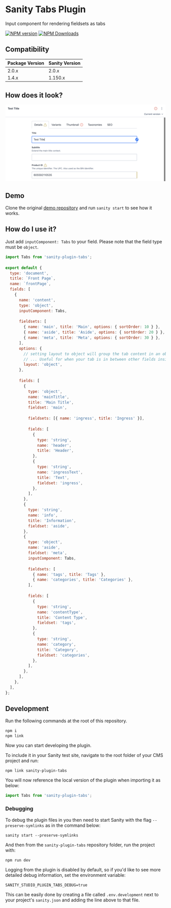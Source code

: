 # Sanity Tabs Plugin

Input component for rendering fieldsets as tabs

[![NPM version](https://img.shields.io/npm/v/sanity-plugin-tabs?style=for-the-badge)](https://www.npmjs.com/package/sanity-plugin-tabs) [![NPM Downloads](https://img.shields.io/npm/dw/sanity-plugin-tabs?style=for-the-badge)](https://www.npmjs.com/package/sanity-plugin-tabs)

## Compatibility

| Package Version | Sanity Version |
| --------------- | -------------- |
| 2.0.x           | 2.0.x          |
| 1.4.x           | 1.150.x        |

## How does it look?

![Preview](/images/previews.png?raw=true 'Preview')

## Demo

Clone the original [demo repository](https://github.com/azzlack/sanity-plugin-tabs-demo) and run `sanity start` to see how it works.

## How do I use it?

Just add `inputComponent: Tabs` to your field. Please note that the field type must be `object`.

```javascript
import Tabs from 'sanity-plugin-tabs';

export default {
  type: 'document',
  title: `Front Page`,
  name: `frontPage`,
  fields: [
    {
      name: 'content',
      type: 'object',
      inputComponent: Tabs,

      fieldsets: [
        { name: 'main', title: 'Main', options: { sortOrder: 10 } },
        { name: 'aside', title: 'Aside', options: { sortOrder: 20 } },
        { name: 'meta', title: 'Meta', options: { sortOrder: 30 } },
      ],
      options: {
        // setting layout to object will group the tab content in an object fieldset border.
        // ... Useful for when your tab is in between other fields inside a document.
        layout: 'object',
      },

      fields: [
        {
          type: 'object',
          name: 'mainTitle',
          title: 'Main Title',
          fieldset: 'main',

          fieldsets: [{ name: 'ingress', title: 'Ingress' }],

          fields: [
            {
              type: 'string',
              name: 'header',
              title: 'Header',
            },
            {
              type: 'string',
              name: 'ingressText',
              title: 'Text',
              fieldset: 'ingress',
            },
          ],
        },
        {
          type: 'string',
          name: 'info',
          title: 'Information',
          fieldset: 'aside',
        },
        {
          type: 'object',
          name: 'aside',
          fieldset: 'meta',
          inputComponent: Tabs,

          fieldsets: [
            { name: 'tags', title: 'Tags' },
            { name: 'categories', title: 'Categories' },
          ],

          fields: [
            {
              type: 'string',
              name: 'contentType',
              title: 'Content Type',
              fieldset: 'tags',
            },
            {
              type: 'string',
              name: 'category',
              title: 'Category',
              fieldset: 'categories',
            },
          ],
        },
      ],
    },
  ],
};
```

## Development

Run the following commands at the root of this repository.

```
npm i
npm link
```

Now you can start developing the plugin.

To include it in your Sanity test site, navigate to the root folder of your CMS project and run:

```
npm link sanity-plugin-tabs
```

You will now reference the local version of the plugin when importing it as below:

```javascript
import Tabs from 'sanity-plugin-tabs';
```

### Debugging

To debug the plugin files in you then need to start Sanity with the flag `--preserve-symlinks` as in the command below:

```
sanity start --preserve-symlinks
```

And then from the `sanity-plugin-tabs` repository folder, run the project with:

```
npm run dev
```

Logging from the plugin is disabled by default, so if you'd like to see more detailed debug information, set the environment variable:

```
SANITY_STUDIO_PLUGIN_TABS_DEBUG=true
```

This can be easily done by creating a file called `.env.development` next to your project's `sanity.json` and adding the line above to that file.
